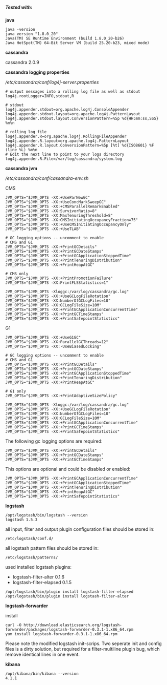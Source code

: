 ##### Tested with:

**java**
```
java -version
java version "1.8.0_20"
Java(TM) SE Runtime Environment (build 1.8.0_20-b26)
Java HotSpot(TM) 64-Bit Server VM (build 25.20-b23, mixed mode)
```

**cassandra**

cassandra 2.0.9

**cassandra logging properties**

*/etc/cassandra/conf/log4j-server.properties*

```
# output messages into a rolling log file as well as stdout
log4j.rootLogger=INFO,stdout,R

# stdout
log4j.appender.stdout=org.apache.log4j.ConsoleAppender
log4j.appender.stdout.layout=org.apache.log4j.PatternLayout
log4j.appender.stdout.layout.ConversionPattern=%5p %d{HH:mm:ss,SSS} %m%n

# rolling log file
log4j.appender.R=org.apache.log4j.RollingFileAppender
log4j.appender.R.layout=org.apache.log4j.PatternLayout
log4j.appender.R.layout.ConversionPattern=%5p [%t] %d{ISO8601} %F (line %L) %m%n
# Edit the next line to point to your logs directory
log4j.appender.R.File=/var/log/cassandra/system.log
```

**cassandra jvm**

*/etc/cassandra/conf/cassandra-env.sh*

CMS
```
JVM_OPTS="$JVM_OPTS -XX:+UseParNewGC"
JVM_OPTS="$JVM_OPTS -XX:+UseConcMarkSweepGC"
JVM_OPTS="$JVM_OPTS -XX:+CMSParallelRemarkEnabled"
JVM_OPTS="$JVM_OPTS -XX:SurvivorRatio=8"
JVM_OPTS="$JVM_OPTS -XX:MaxTenuringThreshold=8"
JVM_OPTS="$JVM_OPTS -XX:CMSInitiatingOccupancyFraction=75"
JVM_OPTS="$JVM_OPTS -XX:+UseCMSInitiatingOccupancyOnly"
JVM_OPTS="$JVM_OPTS -XX:+UseTLAB"

# GC logging options -- uncomment to enable
# CMS and G1
JVM_OPTS="$JVM_OPTS -XX:+PrintGCDetails"
JVM_OPTS="$JVM_OPTS -XX:+PrintGCDateStamps"
JVM_OPTS="$JVM_OPTS -XX:+PrintGCApplicationStoppedTime"
JVM_OPTS="$JVM_OPTS -XX:+PrintTenuringDistribution"
JVM_OPTS="$JVM_OPTS -XX:+PrintHeapAtGC"

# CMS only
JVM_OPTS="$JVM_OPTS -XX:+PrintPromotionFailure"
JVM_OPTS="$JVM_OPTS -XX:PrintFLSStatistics=1"

JVM_OPTS="$JVM_OPTS -Xloggc:/var/log/cassandra/gc.log"
JVM_OPTS="$JVM_OPTS -XX:+UseGCLogFileRotation"
JVM_OPTS="$JVM_OPTS -XX:NumberOfGCLogFiles=10"
JVM_OPTS="$JVM_OPTS -XX:GCLogFileSize=10M"
JVM_OPTS="$JVM_OPTS -XX:+PrintGCApplicationConcurrentTime"
JVM_OPTS="$JVM_OPTS -XX:+PrintGCTimeStamps"
JVM_OPTS="$JVM_OPTS -XX:+PrintSafepointStatistics"
```

G1
```
JVM_OPTS="$JVM_OPTS -XX:+UseG1GC"
JVM_OPTS="$JVM_OPTS -XX:ParallelGCThreads=12"
JVM_OPTS="$JVM_OPTS -XX:-UseBiasedLocking"

# GC logging options -- uncomment to enable
# CMS and G1
JVM_OPTS="$JVM_OPTS -XX:+PrintGCDetails"
JVM_OPTS="$JVM_OPTS -XX:+PrintGCDateStamps"
JVM_OPTS="$JVM_OPTS -XX:+PrintGCApplicationStoppedTime"
JVM_OPTS="$JVM_OPTS -XX:+PrintTenuringDistribution"
JVM_OPTS="$JVM_OPTS -XX:+PrintHeapAtGC"

# G1 only
JVM_OPTS="$JVM_OPTS -XX:+PrintAdaptiveSizePolicy"

JVM_OPTS="$JVM_OPTS -Xloggc:/var/log/cassandra/gc.log"
JVM_OPTS="$JVM_OPTS -XX:+UseGCLogFileRotation"
JVM_OPTS="$JVM_OPTS -XX:NumberOfGCLogFiles=10"
JVM_OPTS="$JVM_OPTS -XX:GCLogFileSize=10M"
JVM_OPTS="$JVM_OPTS -XX:+PrintGCApplicationConcurrentTime"
JVM_OPTS="$JVM_OPTS -XX:+PrintGCTimeStamps"
JVM_OPTS="$JVM_OPTS -XX:+PrintSafepointStatistics"
```

The following gc logging options are required:
```
JVM_OPTS="$JVM_OPTS -XX:+PrintGCDetails"
JVM_OPTS="$JVM_OPTS -XX:+PrintGCDateStamps"
JVM_OPTS="$JVM_OPTS -XX:+PrintGCTimeStamps"
```

This options are optional and could be disabled or enabled:
```
JVM_OPTS="$JVM_OPTS -XX:+PrintGCApplicationConcurrentTime"
JVM_OPTS="$JVM_OPTS -XX:+PrintGCApplicationStoppedTime"
JVM_OPTS="$JVM_OPTS -XX:+PrintTenuringDistribution"
JVM_OPTS="$JVM_OPTS -XX:+PrintHeapAtGC"
JVM_OPTS="$JVM_OPTS -XX:+PrintSafepointStatistics"
```

**logstash**

```
/opt/logstash/bin/logstash --version
logstash 1.5.3
```

all input, filter and output plugin configuration files should be stored in:
```
/etc/logstash/conf.d/
```

all logstash pattern files should be stored in:
```
/etc/logstash/patterns/
```

used installed logstash plugins:
* logstash-filter-alter 0.1.6
* logstash-filter-elapsed 0.1.5

```
/opt/logstash/bin/plugin install logstash-filter-elapsed
/opt/logstash/bin/plugin install logstash-filter-alter
```

**logstash-forwarder**

install

```
curl -O http://download.elasticsearch.org/logstash-forwarder/packages/logstash-forwarder-0.3.1-1.x86_64.rpm
yum install logstash-forwarder-0.3.1-1.x86_64.rpm
```

Please note the modified logstash init-scrips. Two seperate init and config files is a dirty solution, but required  for a filter-multiline plugin bug, which remove identical lines in one event. 

**kibana**

```
/opt/kibana/bin/kibana --version
4.1.1
```
